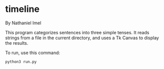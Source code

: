# timeline

By Nathaniel Imel


This program categorizes sentences into three simple tenses.
It reads strings from a file in the current directory, and uses
a Tk Canvas to display the results.

To run, use this command:

    python3 run.py



